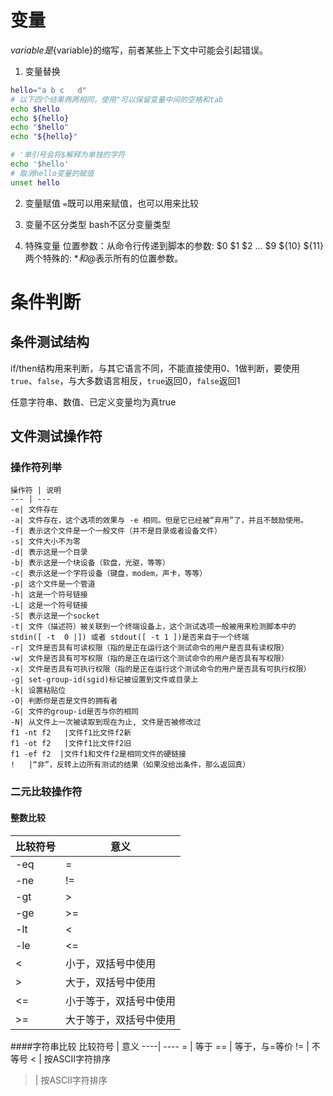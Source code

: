 # 变量
$variable是${variable}的缩写，前者某些上下文中可能会引起错误。

1. 变量替换

```bash
hello="a b c   d"
# 以下四个结果两两相同，使用"可以保留变量中间的空格和tab
echo $hello
echo ${hello}
echo "$hello"
echo "${hello}"

# '单引号会将$解释为单独的字符
echo '$hello'
# 取消hello变量的赋值
unset hello
```

2. 变量赋值
`=`既可以用来赋值，也可以用来比较

3. 变量不区分类型
bash不区分变量类型

4. 特殊变量
位置参数：从命令行传递到脚本的参数: $0 $1 $2 ... $9 ${10} ${11}
两个特殊的: $*和$@表示所有的位置参数。

# 条件判断
##  条件测试结构
if/then结构用来判断，与其它语言不同，不能直接使用0、1做判断，要使用`true`、`false`，与大多数语言相反，`true`返回0，`false`返回1

任意字符串、数值、已定义变量均为真true

## 文件测试操作符
### 操作符列举
    操作符 | 说明
    --- | ---
    -e|	文件存在
    -a|	文件存在，这个选项的效果与 -e 相同。但是它已经被“弃用”了，并且不鼓励使用。
    -f|	表示这个文件是一个一般文件（并不是目录或者设备文件）
    -s|	文件大小不为零
    -d|	表示这是一个目录
    -b|	表示这是一个块设备（软盘，光驱，等等）
    -c|	表示这是一个字符设备（键盘，modem，声卡，等等）
    -p|	这个文件是一个管道
    -h|	这是一个符号链接
    -L|	这是一个符号链接
    -S|	表示这是一个socket
    -t|	文件（描述符）被关联到一个终端设备上，这个测试选项一般被用来检测脚本中的 stdin([ -t  0 |]) 或者 stdout([ -t 1 ])是否来自于一个终端
    -r|	文件是否具有可读权限（指的是正在运行这个测试命令的用户是否具有读权限）
    -w|	文件是否具有可写权限（指的是正在运行这个测试命令的用户是否具有写权限）
    -x|	文件是否具有可执行权限（指的是正在运行这个测试命令的用户是否具有可执行权限）
    -g|	set-group-id(sgid)标记被设置到文件或目录上
    -k|	设置粘贴位
    -O|	判断你是否是文件的拥有者
    -G|	文件的group-id是否与你的相同
    -N|	从文件上一次被读取到现在为止, 文件是否被修改过
    f1 -nt f2	|文件f1比文件f2新
    f1 -ot f2	|文件f1比文件f2旧
    f1 -ef f2  |文件f1和文件f2是相同文件的硬链接
    !	|“非”，反转上边所有测试的结果（如果没给出条件，那么返回真） 
    
### 二元比较操作符
#### 整数比较
比较符号 | 意义
----| ----
-eq | =
-ne | !=
-gt | >
-ge | >=
-lt | <
-le | <=
<   | 小于，双括号中使用
>   | 大于，双括号中使用
<=  | 小于等于，双括号中使用
>=  | 大于等于，双括号中使用

####字符串比较
比较符号 | 意义
----| ----
=   | 等于
== | 等于，与=等价
!= | 不等号
< | 按ASCII字符排序
> | 按ASCII字符排序





